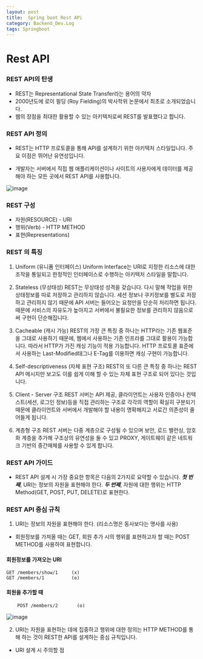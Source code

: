 ```yaml
---
layout: post
title:  Spring boot Rest APi
category: Backend_Dev.Log
tags: Springboot
---
```

# Rest API

### REST API의 탄생
* REST는 Representational State Transfer라는 용어의 약자
*  2000년도에 로이 필딩 (Roy Fielding)의 박사학위 논문에서 최초로 소개되었습니다.
* 웹의 장점을 최대한 활용할 수 있는 아키텍처로써 REST를 발표했다고 합니다.

### REST API 정의
* REST는 HTTP 프로토콜을 통해 API를 설계하기 위한 아키텍처 스타일입니다. 주요 이점은 뛰어난 유연성입니다.

* 개발자는 서버에서 직접 웹 애플리케이션이나 사이트의 사용자에게 데이터를 제공해야 하는 모든 곳에서 REST API를 사용합니다.

![image](https://user-images.githubusercontent.com/107549149/232265837-576fb722-6de9-4467-a59f-10337d8c0263.png)



### REST 구성
* 자원(RESOURCE) - URI
* 행위(Verb) - HTTP METHOD
* 표현(Representations)


### REST 의 특징
1) Uniform (유니폼 인터페이스)
Uniform Interface는 URI로 지정한 리소스에 대한 조작을 통일되고 한정적인 인터페이스로 수행하는 아키텍처 스타일을 말합니다.

2) Stateless (무상태성)
REST는 무상태성 성격을 갖습니다. 다시 말해 작업을 위한 상태정보를 따로 저장하고 관리하지 않습니다. 세션 정보나 쿠키정보를 별도로 저장하고 관리하지 않기 때문에 API 서버는 들어오는 요청만을 단순히 처리하면 됩니다. 때문에 서비스의 자유도가 높아지고 서버에서 불필요한 정보를 관리하지 않음으로써 구현이 단순해집니다.

3) Cacheable (캐시 가능)
REST의 가장 큰 특징 중 하나는 HTTP라는 기존 웹표준을 그대로 사용하기 때문에, 웹에서 사용하는 기존 인프라를 그대로 활용이 가능합니다. 따라서 HTTP가 가진 캐싱 기능이 적용 가능합니다. HTTP 프로토콜 표준에서 사용하는 Last-Modified태그나 E-Tag를 이용하면 캐싱 구현이 가능합니다.

4) Self-descriptiveness (자체 표현 구조)
REST의 또 다른 큰 특징 중 하나는 REST API 메시지만 보고도 이를 쉽게 이해 할 수 있는 자체 표현 구조로 되어 있다는 것입니다.

5) Client - Server 구조
REST 서버는 API 제공, 클라이언트는 사용자 인증이나 컨텍스트(세션, 로그인 정보)등을 직접 관리하는 구조로 각각의 역할이 확실히 구분되기 때문에 클라이언트와 서버에서 개발해야 할 내용이 명확해지고 서로간 의존성이 줄어들게 됩니다.

6) 계층형 구조
REST 서버는 다중 계층으로 구성될 수 있으며 보안, 로드 밸런싱, 암호화 계층을 추가해 구조상의 유연성을 둘 수 있고 PROXY, 게이트웨이 같은 네트워크 기반의 중간매체를 사용할 수 있게 합니다.

### REST API 가이드 
* REST API 설계 시 가장 중요한 항목은 다음의 2가지로 요약할 수 있습니다.
**_첫 번째_**, URI는 정보의 자원을 표현해야 한다.
**_두 번째_**, 자원에 대한 행위는 HTTP Method(GET, POST, PUT, DELETE)로 표현한다.


### REST API 중심 규칙
1) URI는 정보의 자원을 표현해야 한다. (리소스명은 동사보다는 명사를 사용)
* 회원정보를 가져올 때는 GET, 회원 추가 시의 행위를 표현하고자 할 때는 POST METHOD를 사용하여 표현합니다.

#### 회원정보를 가져오는 URI
```
GET /members/show/1     (x)
GET /members/1          (o)
```
#### 회원을 추가할 때
```
    POST /members/2       (o)
```

![image](https://user-images.githubusercontent.com/107549149/232266023-bb933e93-8fbb-44f8-8cc2-ee3466e7d675.png)

2) URI는 자원을 표현하는 데에 집중하고 행위에 대한 정의는 HTTP METHOD를 통해 하는 것이 REST한 API를 설계하는 중심 규칙입니다.
*  URI 설계 시 주의할 점